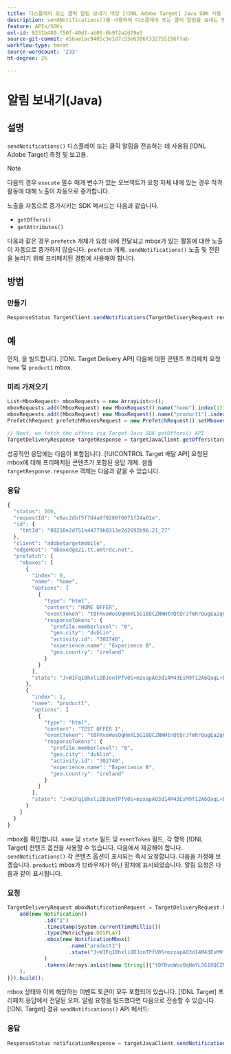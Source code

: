 ```yaml
---
title: 디스플레이 또는 클릭 알림 보내기 대상 [!DNL Adobe Target] Java SDK 사용
description: sendNotifications()를 사용하여 디스플레이 또는 클릭 알림을 보내는 방법 알아보기 [!DNL Adobe Target] 측정 및 보고용.
feature: APIs/SDKs
exl-id: 9231b480-f50f-40d1-ab06-0b9f2a2d79e3
source-git-commit: e5bae1ac9485c3e1d7c55e6386f332755196ffab
workflow-type: tm+mt
source-wordcount: '233'
ht-degree: 2%

---
```


# 알림 보내기(Java)

## 설명

`sendNotifications()` 디스플레이 또는 클릭 알림을 전송하는 데 사용됨 [!DNL Adobe Target] 측정 및 보고용.

>[!NOTE]
>
>다음의 경우 `execute` 필수 매개 변수가 있는 오브젝트가 요청 자체 내에 있는 경우 적격 활동에 대해 노출이 자동으로 증가합니다.

노출을 자동으로 증가시키는 SDK 메서드는 다음과 같습니다.

* `getOffers()`
* `getAttributes()`

다음과 같은 경우 `prefetch` 개체가 요청 내에 전달되고 mbox가 있는 활동에 대한 노출이 자동으로 증가하지 않습니다. `prefetch` 개체. `sendNotifications()` 노출 및 전환을 늘리기 위해 프리페치된 경험에 사용해야 합니다.

## 방법

### 만들기

```javascript {line-numbers="true"}
ResponseStatus TargetClient.sendNotifications(TargetDeliveryRequest request)
```

## 예

먼저, 을 빌드합니다. [!DNL Target Delivery API] 다음에 대한 콘텐츠 프리페치 요청 `home` 및 `product1` mbox.

### 미리 가져오기

```javascript {line-numbers="true"}
List<MboxRequest> mboxRequests = new ArrayList<>();
mboxRequests.add((MboxRequest) new MboxRequest().name("home").index(1));
mboxRequests.add((MboxRequest) new MboxRequest().name("product1").index(2));
PrefetchRequest prefetchMboxesRequest = new PrefetchRequest().setMboxes(mboxRequests)

// Next, we fetch the offers via Target Java SDK getOffers() API
TargetDeliveryResponse targetResponse = targetJavaClient.getOffers(targetDeliveryRequest);
```

성공적인 응답에는 다음이 포함됩니다. [!UICONTROL Target 배달 API] 요청된 mbox에 대해 프리페치된 콘텐츠가 포함된 응답 개체. 샘플 `targetResponse.response` 객체는 다음과 같을 수 있습니다.

### 응답

```javascript {line-numbers="true"}
{
  "status": 200,
  "requestId": "e8ac2dbf5f7d4a9f9280f6071f24a01e",
  "id": {
    "tntId": "08210e2d751a44779b8313e2d2692b96.21_27"
  },
  "client": "adobetargetmobile",
  "edgeHost": "mboxedge21.tt.omtrdc.net",
  "prefetch": {
    "mboxes": [
      {
        "index": 0,
        "name": "home",
        "options": [
          {
            "type": "html",
            "content": "HOME OFFER",
            "eventToken": "t0FRvoWosOqHmYL5G18QCZNWHtnQtQrJfmRrQugEa2qCnQ9Y9OaLL2gsdrWQTvE54PwSz67rmXWmSnkXpSSS2Q==",
            "responseTokens": {
              "profile.memberlevel": "0",
              "geo.city": "dublin",
              "activity.id": "302740",
              "experience.name": "Experience B",
              "geo.country": "ireland"
            }
          }
        ],
        "state": "J+W1Fq18hxliDDJonTPfV0S+mzxapAO3d14M43EsM9f12A6QaqL+E3XKkRFlmq9U"
      },
      {
        "index": 1,
        "name": "product1",
        "options": [
          {
            "type": "html",
            "content": "TEST OFFER 1",
            "eventToken": "t0FRvoWosOqHmYL5G18QCZNWHtnQtQrJfmRrQugEa2qCnQ9Y9OaLL2gsdrWQTvE54PwSz67rmXWmSnkXpSSS2Q==",
            "responseTokens": {
              "profile.memberlevel": "0",
              "geo.city": "dublin",
              "activity.id": "302740",
              "experience.name": "Experience B",
              "geo.country": "ireland"
            }
          }
        ],
        "state": "J+W1Fq18hxliDDJonTPfV0S+mzxapAO3d14M43EsM9f12A6QaqL+E3XKkRFlmq9U"
      }
    ]
  }
}
```

mbox를 확인합니다. `name` 및 `state` 필드 및 `eventToken` 필드, 각 항목 [!DNL Target] 컨텐츠 옵션을 사용할 수 있습니다. 다음에서 제공해야 합니다. `sendNotifications()` 각 콘텐츠 옵션이 표시되는 즉시 요청합니다. 다음을 가정해 보겠습니다. `product1` mbox가 브라우저가 아닌 장치에 표시되었습니다. 알림 요청은 다음과 같이 표시됩니다.

### 요청

```javascript {line-numbers="true"}
TargetDeliveryRequest mboxNotificationRequest = TargetDeliveryRequest.builder().notifications(new ArrayList() {{
    add(new Notification()
            .id("1")
            .timestamp(System.currentTimeMillis())
            .type(MetricType.DISPLAY)
            .mbox(new NotificationMbox()
                    .name("product1")
                    .state("J+W1Fq18hxliDDJonTPfV0S+mzxapAO3d14M43EsM9f12A6QaqL+E3XKkRFlmq9U")
            )
            .tokens(Arrays.asList(new String[]{"t0FRvoWosOqHmYL5G18QCZNWHtnQtQrJfmRrQugEa2qCnQ9Y9OaLL2gsdrWQTvE54PwSz67rmXWmSnkXpSSS2Q=="}))
    );
}}).build();
```

mbox 상태와 이에 해당하는 이벤트 토큰이 모두 포함되어 있습니다. [!DNL Target] 프리페치 응답에서 전달된 오퍼. 알림 요청을 빌드했다면 다음으로 전송할 수 있습니다. [!DNL Target] 경유 `sendNotifications()` API 메서드:

### 응답

```javascript {line-numbers="true"}
ResponseStatus notificationResponse = targetJavaClient.sendNotifications(mboxNotificationRequest);
```
